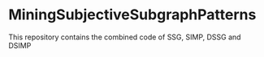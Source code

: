 # MiningSubjectiveSubgraphPatterns
This repository contains the combined code of SSG, SIMP, DSSG and DSIMP
